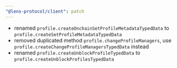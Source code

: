 ```yaml
---
"@lens-protocol/client": patch
---
```


- renamed `profile.createOnchainSetProfileMetadataTypedData` to `profile.createSetProfileMetadataTypedData`
- removed duplicated method `profile.changeProfileManagers`, use `profile.createChangeProfileManagersTypedData` instead
- renamed `profile.createUnblockProfileTypedData` to `profile.createUnblockProfilesTypedData`
